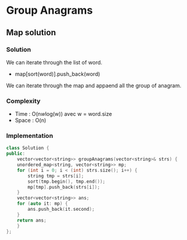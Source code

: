 <h1> Group Anagrams </h1>

<h2> Map solution </h2>

<h3> Solution </h3>

We can iterate through the list of word.
* map[sort(word)].push_back(word)

We can iterate through the map and appaend all the group of anagram.

<h3> Complexity </h3>

* Time : O(n*w*log(w)) avec w = word.size
* Space : O(n)

<h3> Implementation </h3>

```cpp
class Solution {
public:
    vector<vector<string>> groupAnagrams(vector<string>& strs) {
    unordered_map<string, vector<string>> mp;
    for (int i = 0; i < (int) strs.size(); i++) {
        string tmp = strs[i];
        sort(tmp.begin(), tmp.end());
        mp[tmp].push_back(strs[i]);
    }
    vector<vector<string>> ans;
    for (auto it: mp) {
        ans.push_back(it.second);
    }
    return ans;
    }
};
```
